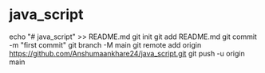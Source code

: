 # java_script
echo "# java_script" >> README.md
git init
git add README.md
git commit -m "first commit"
git branch -M main
git remote add origin https://github.com/Anshumaankhare24/java_script.git
git push -u origin main
